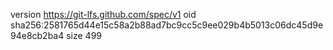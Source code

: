 version https://git-lfs.github.com/spec/v1
oid sha256:2581765d44e15c58a2b88ad7bc9cc5c9ee029b4b5013c06dc45d9e94e8cb2ba4
size 499
